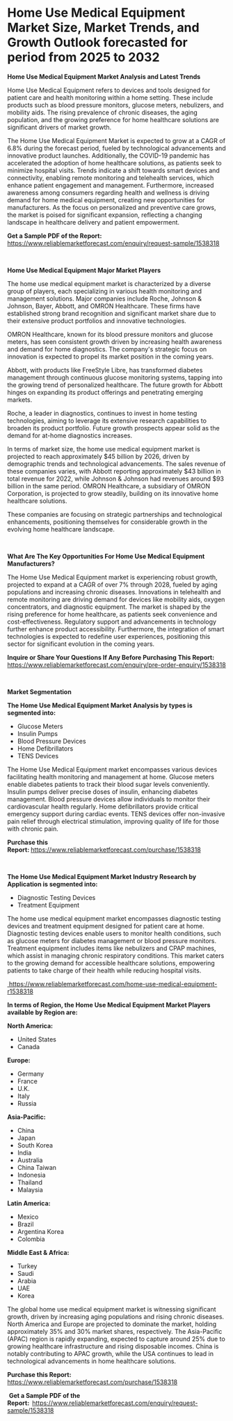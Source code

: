 <p><h1>Home Use Medical Equipment Market Size, Market Trends, and Growth Outlook forecasted for period from 2025 to 2032</h1></p><p><strong>Home Use Medical Equipment Market Analysis and Latest Trends</strong></p>
<p><p>Home Use Medical Equipment refers to devices and tools designed for patient care and health monitoring within a home setting. These include products such as blood pressure monitors, glucose meters, nebulizers, and mobility aids. The rising prevalence of chronic diseases, the aging population, and the growing preference for home healthcare solutions are significant drivers of market growth.</p><p>The Home Use Medical Equipment Market is expected to grow at a CAGR of 6.8% during the forecast period, fueled by technological advancements and innovative product launches. Additionally, the COVID-19 pandemic has accelerated the adoption of home healthcare solutions, as patients seek to minimize hospital visits. Trends indicate a shift towards smart devices and connectivity, enabling remote monitoring and telehealth services, which enhance patient engagement and management. Furthermore, increased awareness among consumers regarding health and wellness is driving demand for home medical equipment, creating new opportunities for manufacturers. As the focus on personalized and preventive care grows, the market is poised for significant expansion, reflecting a changing landscape in healthcare delivery and patient empowerment.</p></p>
<p><strong>Get a Sample PDF of the Report:&nbsp;</strong> <a href="https://www.reliablemarketforecast.com/enquiry/request-sample/1538318?utm_campaign=2334&utm_medium=2&utm_source=Github&utm_content=ia&utm_term=13042025&utm_id=home-use-medical-equipment">https://www.reliablemarketforecast.com/enquiry/request-sample/1538318</a></p>
<p>&nbsp;</p>
<p><strong>Home Use Medical Equipment Major Market Players</strong></p>
<p><p>The home use medical equipment market is characterized by a diverse group of players, each specializing in various health monitoring and management solutions. Major companies include Roche, Johnson & Johnson, Bayer, Abbott, and OMRON Healthcare. These firms have established strong brand recognition and significant market share due to their extensive product portfolios and innovative technologies.</p><p>OMRON Healthcare, known for its blood pressure monitors and glucose meters, has seen consistent growth driven by increasing health awareness and demand for home diagnostics. The company's strategic focus on innovation is expected to propel its market position in the coming years.</p><p>Abbott, with products like FreeStyle Libre, has transformed diabetes management through continuous glucose monitoring systems, tapping into the growing trend of personalized healthcare. The future growth for Abbott hinges on expanding its product offerings and penetrating emerging markets.</p><p>Roche, a leader in diagnostics, continues to invest in home testing technologies, aiming to leverage its extensive research capabilities to broaden its product portfolio. Future growth prospects appear solid as the demand for at-home diagnostics increases.</p><p>In terms of market size, the home use medical equipment market is projected to reach approximately $45 billion by 2026, driven by demographic trends and technological advancements. The sales revenue of these companies varies, with Abbott reporting approximately $43 billion in total revenue for 2022, while Johnson & Johnson had revenues around $93 billion in the same period. OMRON Healthcare, a subsidiary of OMRON Corporation, is projected to grow steadily, building on its innovative home healthcare solutions. </p><p>These companies are focusing on strategic partnerships and technological enhancements, positioning themselves for considerable growth in the evolving home healthcare landscape.</p></p>
<p>&nbsp;</p>
<p><strong>What Are The Key Opportunities For Home Use Medical Equipment Manufacturers?</strong></p>
<p><p>The Home Use Medical Equipment market is experiencing robust growth, projected to expand at a CAGR of over 7% through 2028, fueled by aging populations and increasing chronic diseases. Innovations in telehealth and remote monitoring are driving demand for devices like mobility aids, oxygen concentrators, and diagnostic equipment. The market is shaped by the rising preference for home healthcare, as patients seek convenience and cost-effectiveness. Regulatory support and advancements in technology further enhance product accessibility. Furthermore, the integration of smart technologies is expected to redefine user experiences, positioning this sector for significant evolution in the coming years.</p></p>
<p><strong>Inquire or Share Your Questions If Any Before Purchasing This Report:</strong> <a href="https://www.reliablemarketforecast.com/enquiry/pre-order-enquiry/1538318?utm_campaign=2334&utm_medium=2&utm_source=Github&utm_content=ia&utm_term=13042025&utm_id=home-use-medical-equipment">https://www.reliablemarketforecast.com/enquiry/pre-order-enquiry/1538318</a></p>
<p>&nbsp;</p>
<p><strong>Market Segmentation</strong></p>
<p><strong>The Home Use Medical Equipment Market Analysis by types is segmented into:</strong></p>
<p><ul><li>Glucose Meters</li><li>Insulin Pumps</li><li>Blood Pressure Devices</li><li>Home Defibrillators</li><li>TENS Devices</li></ul></p>
<p><p>The Home Use Medical Equipment market encompasses various devices facilitating health monitoring and management at home. Glucose meters enable diabetes patients to track their blood sugar levels conveniently. Insulin pumps deliver precise doses of insulin, enhancing diabetes management. Blood pressure devices allow individuals to monitor their cardiovascular health regularly. Home defibrillators provide critical emergency support during cardiac events. TENS devices offer non-invasive pain relief through electrical stimulation, improving quality of life for those with chronic pain.</p></p>
<p><strong>Purchase this Report:&nbsp;</strong><a href="https://www.reliablemarketforecast.com/purchase/1538318?utm_campaign=2334&utm_medium=2&utm_source=Github&utm_content=ia&utm_term=13042025&utm_id=home-use-medical-equipment">https://www.reliablemarketforecast.com/purchase/1538318</a></p>
<p>&nbsp;</p>
<p><strong>The Home Use Medical Equipment Market Industry Research by Application is segmented into:</strong></p>
<p><ul><li>Diagnostic Testing Devices</li><li>Treatment Equipment</li></ul></p>
<p><p>The home use medical equipment market encompasses diagnostic testing devices and treatment equipment designed for patient care at home. Diagnostic testing devices enable users to monitor health conditions, such as glucose meters for diabetes management or blood pressure monitors. Treatment equipment includes items like nebulizers and CPAP machines, which assist in managing chronic respiratory conditions. This market caters to the growing demand for accessible healthcare solutions, empowering patients to take charge of their health while reducing hospital visits.</p></p>
<p><a href="https://www.reliablemarketforecast.com/home-use-medical-equipment-r1538318?utm_campaign=2334&utm_medium=2&utm_source=Github&utm_content=ia&utm_term=13042025&utm_id=home-use-medical-equipment">&nbsp;https://www.reliablemarketforecast.com/home-use-medical-equipment-r1538318</a></p>
<p><strong>In terms of Region, the Home Use Medical Equipment Market Players available by Region are:</strong></p>
<p>
    <p> <strong> North America: </strong>
        <ul>
            <li>United States</li>
            <li>Canada</li>
        </ul>
        </p> 
    <p> <strong> Europe: </strong>
        <ul>
            <li>Germany</li>
            <li>France</li>
            <li>U.K.</li>
            <li>Italy</li>
            <li>Russia</li>
        </ul>
        </p> 
    <p> <strong> Asia-Pacific: </strong>
        <ul>
            <li>China</li>
            <li>Japan</li>
            <li>South Korea</li>
            <li>India</li>
            <li>Australia</li>
            <li>China Taiwan</li>
            <li>Indonesia</li>
            <li>Thailand</li>
            <li>Malaysia</li>
        </ul>
        </p> 
    <p> <strong> Latin America: </strong>
        <ul>
            <li>Mexico</li>
            <li>Brazil</li>
            <li>Argentina Korea</li>
            <li>Colombia</li>
        </ul>
        </p> 
    <p> <strong> Middle East & Africa: </strong>
        <ul>
            <li>Turkey</li>
            <li>Saudi</li>
            <li>Arabia</li>
            <li>UAE</li>
            <li>Korea</li>
        </ul>
    </p>
    </p>
<p><p>The global home use medical equipment market is witnessing significant growth, driven by increasing aging populations and rising chronic diseases. North America and Europe are projected to dominate the market, holding approximately 35% and 30% market shares, respectively. The Asia-Pacific (APAC) region is rapidly expanding, expected to capture around 25% due to growing healthcare infrastructure and rising disposable incomes. China is notably contributing to APAC growth, while the USA continues to lead in technological advancements in home healthcare solutions.</p></p>
<p><strong>Purchase this Report: </strong><a href="https://www.reliablemarketforecast.com/purchase/1538318?utm_campaign=2334&utm_medium=2&utm_source=Github&utm_content=ia&utm_term=13042025&utm_id=home-use-medical-equipment">https://www.reliablemarketforecast.com/purchase/1538318</a></p>
<p>&nbsp;<strong>Get a Sample PDF of the Report:&nbsp;&nbsp;</strong><a href="https://www.reliablemarketforecast.com/enquiry/request-sample/1538318?utm_campaign=2334&utm_medium=2&utm_source=Github&utm_content=ia&utm_term=13042025&utm_id=home-use-medical-equipment">https://www.reliablemarketforecast.com/enquiry/request-sample/1538318</a></p>
<p><strong></strong></p>
<p><p></p><p></p><p></p></p>